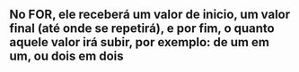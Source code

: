 ## No FOR, ele receberá um valor de inicio, um valor final (até onde se repetirá), e por fim, o quanto aquele valor irá subir, por exemplo: de um em um, ou dois em dois
